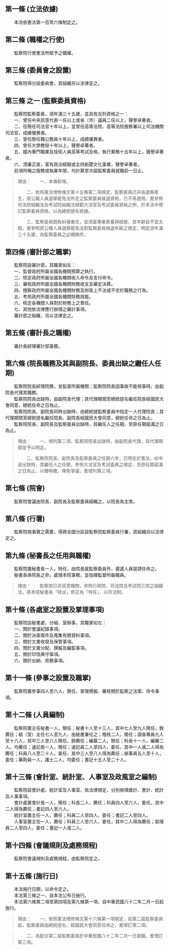 第一條 (立法依據)
-----------------
　　本法依憲法第一百零六條制定之。  


第二條 (職權之行使)
-------------------
　　監察院行使憲法所賦予之職權。  


第三條 (委員會之設置)
---------------------
　　監察院得分設委員會，其組織另以法律定之。  


第三條 之一 (監察委員資格)
--------------------------
　　監察院監察委員，須年滿三十五歲，並具有左列資格之一：  
　　一、曾任中央民意代表一任以上或省（市）議員二任以上，聲譽卓著者。  
　　二、任簡任司法官十年以上，並曾任高等法院、高等法院檢察署以上司法機關司法官，成績優異者。  
　　三、曾任簡任職公務員十年以上，成績優異者。  
　　四、曾任大學教授十年以上，聲譽卓著者。  
　　五、國內專門職業及技術人員高等考試及格，執行業務十五年以上，聲譽卓著者。  
　　六、清廉正直，富有政治經驗或主持新聞文化事業，聲譽卓著者。  
　　前項所稱之服務或執業年限，均計算至次屆監察委員就職前一日止。  
> 理由：　　一、本條新增。

> 　　二、依照憲法增修條文第十五條第二項規定，監察委員已非由選舉產生，原公職人員選舉罷免法所定之監察委員候選資格，已不再適用。爰參照司法院組織法及考試院組織法規範大法官及考試委員資格之例，於本法中增訂監察委員資格，以為總統提名依據。

> 　　三、監察委員既負糾彈重任，並須富專業素養與經驗，其年齡自不宜太輕，爰參照原公職人員選舉罷免法對監察委員候選年齡之規定，明定須年滿三十五歲，為監察委員之必備條件。



第四條 (審計部之職掌)
---------------------
　　監察院設審計部，其職掌如左：  
　　一、監督政府所屬全國各機關預算之執行。  
　　二、核定政府所屬全國各機關收入命令及支付命令。  
　　三、審核政府所屬全國各機關財務收支及審定決算。  
　　四、稽察政府所屬全國各機關財務及財政上不法或不忠於職務之行為。  
　　五、考核政府所屬全國各機關財務效能。  
　　六、核定各機關人員對於財務上之責任。  
　　七、其他依法律應行辦理之審計事項。  
　　審計部之組織，另以法律定之。  


第五條 (審計長之職權)
---------------------
　　審計長綜理審計部事務。  


第六條 (院長職務及其與副院長、委員出缺之繼任人任期)
---------------------------------------------------
　　監察院院長綜理院務，並監督所屬機關；監察院院長因事故不能視事時，由副院長代理其職務。  
　　監察院院長出缺時，由副院長代理；其代理期間至總統提名繼任院長經國民大會同意，總統任命之日為止。  
　　監察院院長、副院長同時出缺時，由總統就監察委員中指定一人代理院長；其代理期間至總統提名繼任院長、副院長經國民大會同意，總統任命之日為止。  
　　監察院院長、副院長及監察委員出缺時，其繼任人之任期，至原任期屆滿之日為止。  
> 理由：　　一、增列第二項，監察院院長出缺時，由副院長代理，其代理期間並予以明定。

> 　　二、監察院院長、副院長及監察委員之任期六年，已明定於憲法，如中途出缺時，其繼任人之任期，參照大法官及考試委員之規定，至原任期屆滿之日為止，以臻明確，俾免爭議，爰增列第三項。



第七條 (院會)
-------------
　　監察院會議由院長、副院長及監察委員組織之，以院長為主席。  


第八條 (行署)
-------------
　　監察院視事實之需要，得將全國分區設監察院監察委員行署，其組織另以法律定之。  


第九條 (秘書長之任用與職權)
---------------------------
　　監察院置秘書長一人，特任，由院長就監察委員外，遴選人員提請任命之。  
　　秘書長承院長之命，處理本院事務，並指揮監督所屬職員。  
> 理由：　　監察院已非民意機關，參照行政院、司法院及考試院三院之組織法，將本院秘書長「特派」修正為「特任」，以符法制。



第十條 (各處室之設置及掌理事項)
-------------------------------
　　監察院設秘書處，分組、室辦事，其職掌如左：  
　　一、關於會議紀錄事項。  
　　二、關於派查案件及蒐集有關資料事項。  
　　三、關於文書收發及保管事項。  
　　四、關於文書分配、撰擬及編製事項。  
　　五、關於印信典守事項。  
　　六、關於出納、庶務事項。  


第十一條 (參事之設置及職掌)
---------------------------
　　監察院置參事四人至六人，簡任，掌理撰擬、審核關於監察之法案、命令事項。  


第十二條 (人員編制)
-------------------
　　監察院置主任秘書一人，簡任；秘書十人至十三人，其中七人至九人簡任，餘薦任；組（室）主任七人至九人，由秘書兼任之；稽核二人，簡任；調查專員九人至十八人，其中三人至八人簡任，餘薦任；編纂二人，簡任；科長十一人，編審二人，均薦任；速記長一人，簡任；速記員二人至四人，委任，其中一人或二人得為薦任；科員八人至二十人，委任，其中三人至八人得為薦任；辦事員五人至十人，委任；藥劑員一人，護士二人，均委任；書記十五人至二十人。  


第十三條 (會計室、統計室、人事室及政風室之編制)
-----------------------------------------------
　　監察院設會計處、統計室及人事室，依法律規定，分別辦理歲計、會計、統計及人事事項。  
　　會計處置會計長一人，簡任；科長二人，薦任；科員四人至六人，委任，其中二人得為薦任；書記四人至六人。  
　　統計室置主任一人，薦任；科員二人至四人，委任；書記二人至四人。  
　　人事室置主任一人，薦任；科員三人至六人，委任，其中二人得為薦任；助理員二人至四人，委任；書記一人或二人。  


第十四條 (會議規則及處務規程)
-----------------------------
　　監察院會議規則及處務規程，由監察院定之。  


第十五條 (施行日)
-----------------
　　本法施行日期，以命令定之。  
　　本法第三條之一，自本法公布日施行。  
　　本法第六條第二項至第四項及第九條第一項，自中華民國八十二年二月一日起施行。  
> 理由：　　一、依照憲法增修條文第十六條第一項規定，自第二屆監察委員起，監察委員由總統提名，經國民大會同意任命之，爰增訂第二項。

> 　　二、為配合第二屆監察委員於中華民國八十二年二月一日就職，爰增訂第三項。